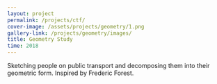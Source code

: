 ```yaml
---
layout: project
permalink: /projects/ctf/
cover-image: /assets/projects/geometry/1.png
gallery-link: /projects/geometry/images/
title: Geometry Study
time: 2018
---
```


Sketching people on public transport and decomposing them into their geometric form. Inspired by Frederic Forest.